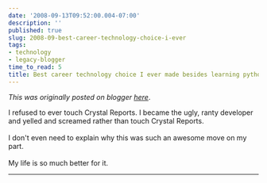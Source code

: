 ```yaml
---
date: '2008-09-13T09:52:00.004-07:00'
description: ''
published: true
slug: 2008-09-best-career-technology-choice-i-ever
tags:
- technology
- legacy-blogger
time_to_read: 5
title: Best career technology choice I ever made besides learning python...
---
```


*This was originally posted on blogger [here](https://pydanny.blogspot.com/2008/09/best-career-technology-choice-i-ever.html)*.

I refused to ever touch Crystal Reports.  I became the ugly, ranty developer and yelled and screamed rather than touch Crystal Reports.<br /><br />I don't even need to explain why this was such an awesome move on my part.<br /><br />My life is so much better for it.

---

